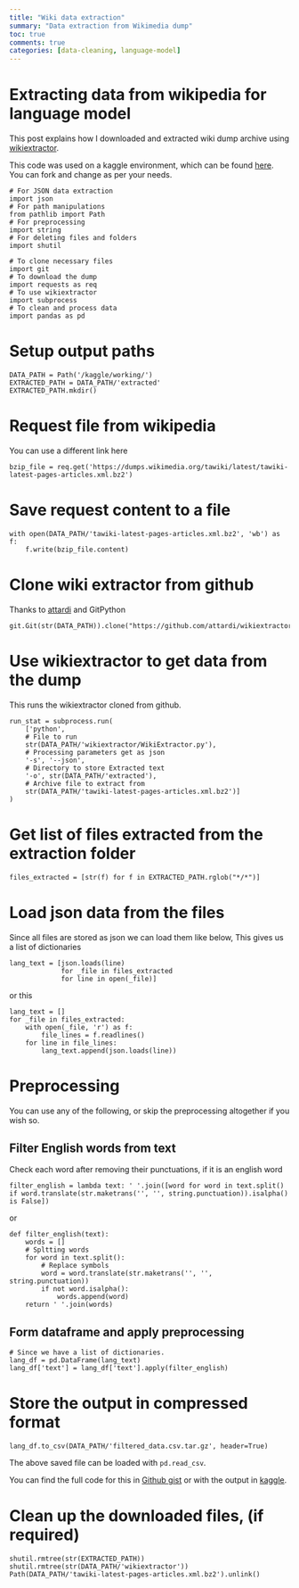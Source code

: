 ```yaml
---
title: "Wiki data extraction"
summary: "Data extraction from Wikimedia dump"
toc: true
comments: true
categories: [data-cleaning, language-model]
---
```



# Extracting data from wikipedia for language model

This post explains how I downloaded and extracted wiki dump archive using [wikiextractor](https://github.com/attardi/wikiextractor).

This code was used on a kaggle environment, which can be found [here](https://www.kaggle.com/manimaranp/tamil-wiki-data-extraction). You can fork and change as per your needs.

    # For JSON data extraction
    import json
    # For path manipulations
    from pathlib import Path
    # For preprocessing
    import string
    # For deleting files and folders
    import shutil

    # To clone necessary files
    import git
    # To download the dump
    import requests as req
    # To use wikiextractor
    import subprocess
    # To clean and process data
    import pandas as pd

# Setup output paths
    DATA_PATH = Path('/kaggle/working/')
    EXTRACTED_PATH = DATA_PATH/'extracted'
    EXTRACTED_PATH.mkdir()

# Request file from wikipedia
You can use a different link here

    bzip_file = req.get('https://dumps.wikimedia.org/tawiki/latest/tawiki-latest-pages-articles.xml.bz2')

# Save request content to a file
    with open(DATA_PATH/'tawiki-latest-pages-articles.xml.bz2', 'wb') as f:
        f.write(bzip_file.content)

# Clone wiki extractor from github
Thanks to [attardi](https://github.com/attardi) and GitPython

    git.Git(str(DATA_PATH)).clone("https://github.com/attardi/wikiextractor.git")

# Use wikiextractor to get data from the dump
This runs the wikiextractor cloned from github.

    run_stat = subprocess.run(
        ['python',
        # File to run
        str(DATA_PATH/'wikiextractor/WikiExtractor.py'),
        # Processing parameters get as json
        '-s', '--json',
        # Directory to store Extracted text
        '-o', str(DATA_PATH/'extracted'),
        # Archive file to extract from
        str(DATA_PATH/'tawiki-latest-pages-articles.xml.bz2')]
    )

# Get list of files extracted from the extraction folder
    files_extracted = [str(f) for f in EXTRACTED_PATH.rglob("*/*")]

# Load json data from the files
Since all files are stored as json we can load them like below, This gives us a list of dictionaries

    lang_text = [json.loads(line) 
                 for _file in files_extracted 
                 for line in open(_file)]

or this

    lang_text = []
    for _file in files_extracted:
        with open(_file, 'r') as f:
            file_lines = f.readlines() 
        for line in file_lines:
            lang_text.append(json.loads(line))

# Preprocessing
You can use any of the following, or skip the preprocessing altogether if you wish so.


## Filter English words from text

Check each word after removing their punctuations, if it is an english word

    filter_english = lambda text: ' '.join([word for word in text.split() if word.translate(str.maketrans('', '', string.punctuation)).isalpha() is False])

or

    def filter_english(text):
        words = []
        # Spltting words
        for word in text.split():
            # Replace symbols
            word = word.translate(str.maketrans('', '', string.punctuation))
            if not word.isalpha():
                words.append(word)
        return ' '.join(words)

## Form dataframe and apply preprocessing
    # Since we have a list of dictionaries.
    lang_df = pd.DataFrame(lang_text)
    lang_df['text'] = lang_df['text'].apply(filter_english)

# Store the output in compressed format
    lang_df.to_csv(DATA_PATH/'filtered_data.csv.tar.gz', header=True)

The above saved file can be loaded with `pd.read_csv`. 

You can find the full code for this in [Github gist](https://gist.github.com/mani2106/97c0af61c9fde6e6cd7f6304f1b593af) or with the output in [kaggle](https://www.kaggle.com/manimaranp/tamil-wiki-data-extraction).

# Clean up the downloaded files, (if required)

    shutil.rmtree(str(EXTRACTED_PATH))
    shutil.rmtree(str(DATA_PATH/'wikiextractor'))
    Path(DATA_PATH/'tawiki-latest-pages-articles.xml.bz2').unlink()
